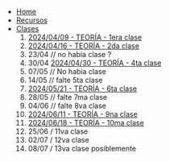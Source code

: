 * [Home](/)
* [Recursos](recursos.md) 
* [Clases](clases/README.md)
    1. [2024/04/09 - TEORÍA - 1era clase](./clases/20240409/README.md)
    2. [2024/04/16 - TEORÍA - 2da clase](./clases/20240416/README.md)
    3. 23/04 // no habia clase ?
    4. 30/04 [2024/04/30 - TEORÍA - 4ta clase](./clases/20240430/README.md)
    5. 07/05 // No habia clase
    6. 14/05 // falte 5ta clase
    7. [2024/05/21 - TEORÍA - 6ta clase](./clases/20240521/README.md)
    8. 28/05  // falte  7ma clase
    9. 04/06  // falte 8va clase
    10. [2024/06/11 - TEORÍA - 9na clase](./clases/20240611/README.md)
    11. [2024/06/18 - TEORÍA - 10ma clase](./clases/20240618/README.md)
    12. 25/06 / 11va clase
    13. 02/07 / 12va clase
    14. 08/07 / 13va clase posiblemente